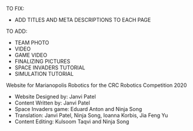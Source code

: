 TO FIX:
- ADD TITLES AND META DESCRIPTIONS TO EACH PAGE

TO ADD:
- TEAM PHOTO
- VIDEO
- GAME VIDEO
- FINALIZING PICTURES
- SPACE INVADERS TUTORIAL
- SIMULATION TUTORIAL



Website for Marianopolis Robotics for the CRC Robotics Competition 2020

- Website Designed by: Janvi Patel
- Content Written by: Janvi Patel
- Space Invaders game: Eduard Anton and Ninja Song
- Translation: Janvi Patel, Ninja Song, Ioanna Korbis, Jia Feng Yu
- Content Editing: Kulsoom Taqvi and Ninja Song
